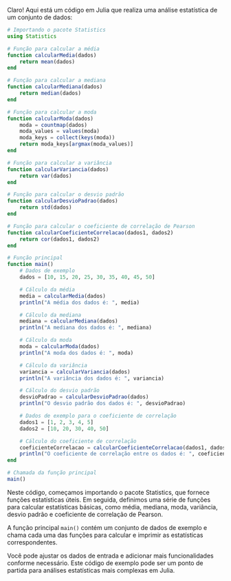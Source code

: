 Claro! Aqui está um código em Julia que realiza uma análise estatística de um conjunto de dados:

```julia
# Importando o pacote Statistics
using Statistics

# Função para calcular a média
function calcularMedia(dados)
    return mean(dados)
end

# Função para calcular a mediana
function calcularMediana(dados)
    return median(dados)
end

# Função para calcular a moda
function calcularModa(dados)
    moda = countmap(dados)
    moda_values = values(moda)
    moda_keys = collect(keys(moda))
    return moda_keys[argmax(moda_values)]
end

# Função para calcular a variância
function calcularVariancia(dados)
    return var(dados)
end

# Função para calcular o desvio padrão
function calcularDesvioPadrao(dados)
    return std(dados)
end

# Função para calcular o coeficiente de correlação de Pearson
function calcularCoeficienteCorrelacao(dados1, dados2)
    return cor(dados1, dados2)
end

# Função principal
function main()
    # Dados de exemplo
    dados = [10, 15, 20, 25, 30, 35, 40, 45, 50]

    # Cálculo da média
    media = calcularMedia(dados)
    println("A média dos dados é: ", media)

    # Cálculo da mediana
    mediana = calcularMediana(dados)
    println("A mediana dos dados é: ", mediana)

    # Cálculo da moda
    moda = calcularModa(dados)
    println("A moda dos dados é: ", moda)

    # Cálculo da variância
    variancia = calcularVariancia(dados)
    println("A variância dos dados é: ", variancia)

    # Cálculo do desvio padrão
    desvioPadrao = calcularDesvioPadrao(dados)
    println("O desvio padrão dos dados é: ", desvioPadrao)

    # Dados de exemplo para o coeficiente de correlação
    dados1 = [1, 2, 3, 4, 5]
    dados2 = [10, 20, 30, 40, 50]

    # Cálculo do coeficiente de correlação
    coeficienteCorrelacao = calcularCoeficienteCorrelacao(dados1, dados2)
    println("O coeficiente de correlação entre os dados é: ", coeficienteCorrelacao)
end

# Chamada da função principal
main()
```

Neste código, começamos importando o pacote Statistics, que fornece funções estatísticas úteis. Em seguida, definimos uma série de funções para calcular estatísticas básicas, como média, mediana, moda, variância, desvio padrão e coeficiente de correlação de Pearson.

A função principal `main()` contém um conjunto de dados de exemplo e chama cada uma das funções para calcular e imprimir as estatísticas correspondentes.

Você pode ajustar os dados de entrada e adicionar mais funcionalidades conforme necessário. Este código de exemplo pode ser um ponto de partida para análises estatísticas mais complexas em Julia.